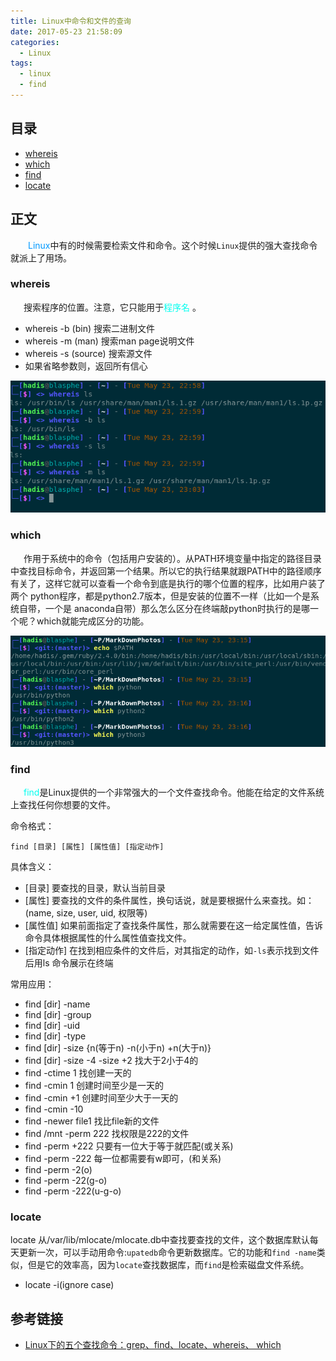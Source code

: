 ```yaml
---
title: Linux中命令和文件的查询
date: 2017-05-23 21:58:09
categories:
  - Linux
tags:
  - linux
  - find
---
```



## 目录

* [whereis](#jumpwhereis)
* [which](#jumpwhich)
* [find](#jumpfind)
* [locate](#jumplocate)


## 正文

&ensp;&ensp;&ensp;&ensp;<font color=#0099ff>Linux</font>中有的时候需要检索文件和命令。这个时候`Linux`提供的强大查找命令就派上了用场。

### <span id="jumpwhereis">whereis</span>

&ensp;&ensp;&ensp;搜索程序的位置。注意，它只能用于<font color=#00fff>程序名 </font>。

* whereis -b (bin) 搜索二进制文件
* whereis -m (man) 搜索man page说明文件
* whereis -s (source) 搜索源文件
* 如果省略参数则，返回所有信心

![whereis](https://github.com/BlasphemyAngels/MarkDownPhotos/blob/master/whereis.png?raw=true)


### <span id="jumpwhich">which</span>

&ensp;&ensp;&ensp;作用于系统中的命令（包括用户安装的）。从PATH环境变量中指定的路径目录中查找目标命令，并返回第一个结果。所以它的执行结果就跟PATH中的路径顺序有关了，这样它就可以查看一个命令到底是执行的哪个位置的程序，比如用户装了两个 python程序，都是python2.7版本，但是安装的位置不一样（比如一个是系统自带，一个是 anaconda自带）那么怎么区分在终端敲python时执行的是哪一个呢？which就能完成区分的功能。

![which](https://github.com/BlasphemyAngels/MarkDownPhotos/blob/master/which.png?raw=true)

### <span id="jumpfind">find</span>

&ensp;&ensp;&ensp;<font color=#00fff>find</font>是Linux提供的一个非常强大的一个文件查找命令。他能在给定的文件系统上查找任何你想要的文件。

命令格式：

    find [目录] [属性] [属性值] [指定动作]

具体含义：

* [目录] 要查找的目录，默认当前目录
* [属性] 要查找的文件的条件属性，换句话说，就是要根据什么来查找。如：(name, size, user, uid, 权限等)
* [属性值] 如果前面指定了查找条件属性，那么就需要在这一给定属性值，告诉命令具体根据属性的什么属性值查找文件。
* [指定动作] 在找到相应条件的文件后，对其指定的动作，如`-ls`表示找到文件后用ls 命令展示在终端

常用应用：

* find [dir] -name 
* find [dir] -group 
* find [dir] -uid
* find [dir] -type
* find [dir] -size {n(等于n) -n(小于n) +n(大于n)}
* find [dir] -size -4 -size +2  找大于2小于4的
* find -ctime 1 找创建一天的
* find -cmin 1 创建时间至少是一天的
* find -cmin +1 创建时间至少大于一天的
* find -cmin -10
* find -newer file1 找比file新的文件
* find /mnt -perm 222 找权限是222的文件
* find -perm +222 只要有一位大于等于就匹配(或关系)
* find -perm -222 每一位都需要有w即可，(和关系)
* find -perm -2(o)
* find -perm -22(g-o)
* find -perm -222(u-g-o)

### <span id="jumplocate">locate</span>

locate 从/var/lib/mlocate/mlocate.db中查找要查找的文件，这个数据库默认每天更新一次，可以手动用命令:`upatedb`命令更新数据库。它的功能和`find -name`类似，但是它的效率高，因为`locate`查找数据库，而`find`是检索磁盘文件系统。

* locate -i(ignore case)

## 参考链接
* [Linux下的五个查找命令：grep、find、locate、whereis、 which](http://www.cnblogs.com/wanqieddy/archive/2011/07/15/2107071.html)
